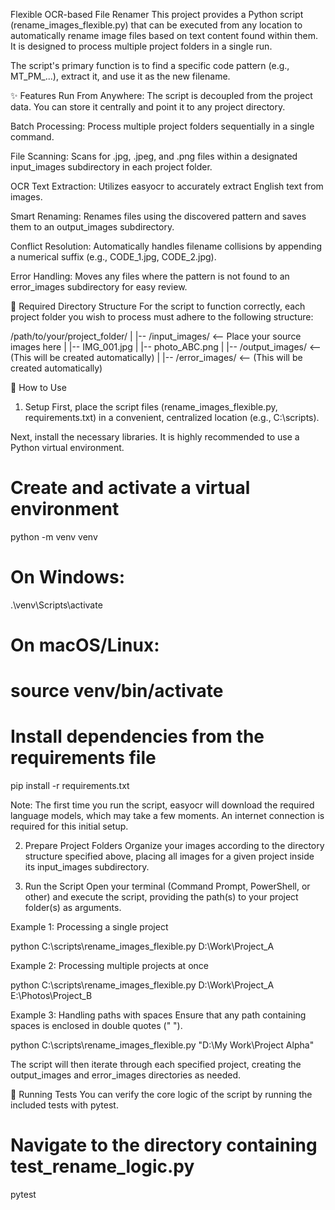 Flexible OCR-based File Renamer
This project provides a Python script (rename_images_flexible.py) that can be executed from any location to automatically rename image files based on text content found within them. It is designed to process multiple project folders in a single run.

The script's primary function is to find a specific code pattern (e.g., MT_PM_...), extract it, and use it as the new filename.

✨ Features
Run From Anywhere: The script is decoupled from the project data. You can store it centrally and point it to any project directory.

Batch Processing: Process multiple project folders sequentially in a single command.

File Scanning: Scans for .jpg, .jpeg, and .png files within a designated input_images subdirectory in each project folder.

OCR Text Extraction: Utilizes easyocr to accurately extract English text from images.

Smart Renaming: Renames files using the discovered pattern and saves them to an output_images subdirectory.

Conflict Resolution: Automatically handles filename collisions by appending a numerical suffix (e.g., CODE_1.jpg, CODE_2.jpg).

Error Handling: Moves any files where the pattern is not found to an error_images subdirectory for easy review.

📂 Required Directory Structure
For the script to function correctly, each project folder you wish to process must adhere to the following structure:

/path/to/your/project_folder/
|
|-- /input_images/           <-- Place your source images here
|   |-- IMG_001.jpg
|   |-- photo_ABC.png
|
|-- /output_images/          <-- (This will be created automatically)
|
|-- /error_images/           <-- (This will be created automatically)

🚀 How to Use
1. Setup
First, place the script files (rename_images_flexible.py, requirements.txt) in a convenient, centralized location (e.g., C:\scripts\).

Next, install the necessary libraries. It is highly recommended to use a Python virtual environment.

# Create and activate a virtual environment
python -m venv venv
# On Windows:
.\venv\Scripts\activate
# On macOS/Linux:
# source venv/bin/activate

# Install dependencies from the requirements file
pip install -r requirements.txt

Note: The first time you run the script, easyocr will download the required language models, which may take a few moments. An internet connection is required for this initial setup.

2. Prepare Project Folders
Organize your images according to the directory structure specified above, placing all images for a given project inside its input_images subdirectory.

3. Run the Script
Open your terminal (Command Prompt, PowerShell, or other) and execute the script, providing the path(s) to your project folder(s) as arguments.

Example 1: Processing a single project

python C:\scripts\rename_images_flexible.py D:\Work\Project_A

Example 2: Processing multiple projects at once

python C:\scripts\rename_images_flexible.py D:\Work\Project_A E:\Photos\Project_B

Example 3: Handling paths with spaces
Ensure that any path containing spaces is enclosed in double quotes (" ").

python C:\scripts\rename_images_flexible.py "D:\My Work\Project Alpha"

The script will then iterate through each specified project, creating the output_images and error_images directories as needed.

🧪 Running Tests
You can verify the core logic of the script by running the included tests with pytest.

# Navigate to the directory containing test_rename_logic.py
pytest
